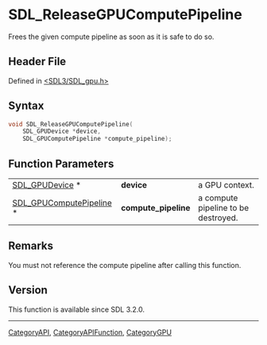 # SDL_ReleaseGPUComputePipeline

Frees the given compute pipeline as soon as it is safe to do so.

## Header File

Defined in [<SDL3/SDL_gpu.h>](https://github.com/libsdl-org/SDL/blob/main/include/SDL3/SDL_gpu.h)

## Syntax

```c
void SDL_ReleaseGPUComputePipeline(
    SDL_GPUDevice *device,
    SDL_GPUComputePipeline *compute_pipeline);
```

## Function Parameters

|                                                    |                      |                                     |
| -------------------------------------------------- | -------------------- | ----------------------------------- |
| [SDL_GPUDevice](SDL_GPUDevice) *                   | **device**           | a GPU context.                      |
| [SDL_GPUComputePipeline](SDL_GPUComputePipeline) * | **compute_pipeline** | a compute pipeline to be destroyed. |

## Remarks

You must not reference the compute pipeline after calling this function.

## Version

This function is available since SDL 3.2.0.

----
[CategoryAPI](CategoryAPI), [CategoryAPIFunction](CategoryAPIFunction), [CategoryGPU](CategoryGPU)

